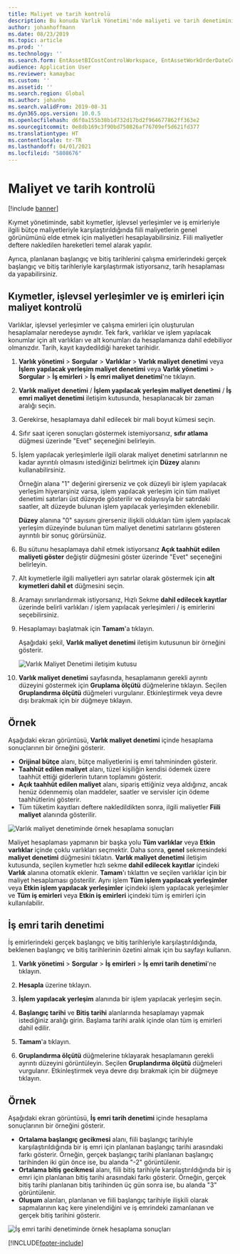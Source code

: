 ```yaml
---
title: Maliyet ve tarih kontrolü
description: Bu konuda Varlık Yönetimi'nde maliyeti ve tarih denetimini açıklanmaktadır.
author: johanhoffmann
ms.date: 08/23/2019
ms.topic: article
ms.prod: ''
ms.technology: ''
ms.search.form: EntAssetBICostControlWorkspace, EntAssetWorkOrderDateControl, EntAssetWorkOrderForecastCostInfoPart, EntAssetMaintenanceCostTrans, EntAssetWorkOrderDateControlCalcDialog, EntAssetCostControl, EntAssetCostObjectCalendar, EntAssetWorkOrderCostInfoPart
audience: Application User
ms.reviewer: kamaybac
ms.custom: ''
ms.assetid: ''
ms.search.region: Global
ms.author: johanho
ms.search.validFrom: 2019-08-31
ms.dyn365.ops.version: 10.0.5
ms.openlocfilehash: d6f0a155b38b1d732d17bd2f964677862ff363e2
ms.sourcegitcommit: 0e8db169c3f90bd750826af76709ef5d621fd377
ms.translationtype: HT
ms.contentlocale: tr-TR
ms.lasthandoff: 04/01/2021
ms.locfileid: "5808676"
---
```

# <a name="cost-and-date-control"></a>Maliyet ve tarih kontrolü

[!include [banner](../../includes/banner.md)]

 

Kıymet yönetiminde, sabit kıymetler, işlevsel yerleşimler ve iş emirleriyle ilgili bütçe maliyetleriyle karşılaştırıldığında fiili maliyetlerin genel görünümünü elde etmek için maliyetleri hesaplayabilirsiniz. Fiili maliyetler deftere nakledilen hareketleri temel alarak yapılır. 

Ayrıca, planlanan başlangıç ve bitiş tarihlerini çalışma emirlerindeki gerçek başlangıç ve bitiş tarihleriyle karşılaştırmak istiyorsanız, tarih hesaplaması da yapabilirsiniz.

## <a name="cost-control-for-assets-functional-locations-and-work-orders"></a>Kıymetler, işlevsel yerleşimler ve iş emirleri için maliyet kontrolü

Varlıklar, işlevsel yerleşimler ve çalışma emirleri için oluşturulan hesaplamalar neredeyse aynıdır. Tek fark, varlıklar ve işlem yapılacak konumlar için alt varlıkları ve alt konumları da hesaplamanıza dahil edebiliyor olmanızdır. Tarih, kayıt kaydedildiği hareket tarihidir.

1. **Varlık yönetimi** > **Sorgular** > **Varlıklar** > **Varlık maliyet denetimi** veya **İşlem yapılacak yerleşim maliyet denetimi** veya **Varlık yönetimi** > **Sorgular** > **İş emirleri** > **İş emri maliyet denetimi**'ne tıklayın.

2. **Varlık maliyet denetimi** / **İşlem yapılacak yerleşim maliyet denetimi** / **İş emri maliyet denetimi** iletişim kutusunda, hesaplanacak bir zaman aralığı seçin.

3. Gerekirse, hesaplamaya dahil edilecek bir mali boyut kümesi seçin.

4. Sıfır saat içeren sonuçları göstermek istemiyorsanız, **sıfır atlama** düğmesi üzerinde "Evet" seçeneğini belirleyin.

5. İşlem yapılacak yerleşimlerle ilgili olarak maliyet denetimi satırlarının ne kadar ayrıntılı olmasını istediğinizi belirtmek için **Düzey** alanını kullanabilirsiniz. 

    Örneğin alana "1" değerini girerseniz ve çok düzeyli bir işlem yapılacak yerleşim hiyerarşiniz varsa, işlem yapılacak yerleşim için tüm maliyet denetimi satırları üst düzeyde gösterilir ve dolayısıyla bir satırdaki saatler, alt düzeyde bulunan işlem yapılacak yerleşimden eklenebilir. 
    
    **Düzey** alanına "0" sayısını girerseniz ilişkili oldukları tüm işlem yapılacak yerleşim düzeyinde bulunan tüm maliyet denetimi satırlarını gösteren ayrıntılı bir sonuç görürsünüz.

6. Bu sütunu hesaplamaya dahil etmek istiyorsanız **Açık taahhüt edilen maliyeti göster** değiştir düğmesini göster üzerinde "Evet" seçeneğini belirleyin.

7. Alt kıymetlerle ilgili maliyetleri ayrı satırlar olarak göstermek için **alt kıymetleri dahil et** düğmesini seçin.

8. Aramayı sınırlandırmak istiyorsanız, Hızlı Sekme **dahil edilecek kayıtlar** üzerinde belirli varlıkları / işlem yapılacak yerleşimleri / iş emirlerini seçebilirsiniz.

9. Hesaplamayı başlatmak için **Tamam**'a tıklayın.

    Aşağıdaki şekil, **Varlık maliyet denetimi** iletişim kutusunun bir örneğini gösterir.

    ![Varlık Maliyet Denetimi iletişim kutusu](media/01-controlling-and-reporting.png)

10. **Varlık maliyet denetimi** sayfasında, hesaplamanın gerekli ayrıntı düzeyini göstermek için **Gruplama ölçütü** düğmelerine tıklayın. Seçilen **Gruplandırma ölçütü** düğmeleri vurgulanır. Etkinleştirmek veya devre dışı bırakmak için bir düğmeye tıklayın.

## <a name="example"></a>Örnek

Aşağıdaki ekran görüntüsü, **Varlık maliyet denetimi** içinde hesaplama sonuçlarının bir örneğini gösterir.

- **Orijinal bütçe** alanı, bütçe maliyetlerini iş emri tahmininden gösterir. 
- **Taahhüt edilen maliyet** alanı, tüzel kişiliğin kendisi ödemek üzere taahhüt ettiği giderlerin tutarın toplamını gösterir. 
- **Açık taahhüt edilen maliyet** alanı, sipariş ettiğiniz veya aldığınız, ancak henüz ödenmemiş olan maddeler, saatler ve servisler için ödeme taahhütlerini gösterir. 
- Tüm tüketim kayıtları deftere nakledildikten sonra, ilgili maliyetler **Fiili maliyet** alanında gösterilir.

![Varlık maliyet denetiminde örnek hesaplama sonuçları](media/02-controlling-and-reporting.png)

Maliyet hesaplaması yapmanın bir başka yolu **Tüm varlıklar** veya **Etkin varlıklar** içinde çoklu varlıkları seçmektir. Daha sonra, **genel** sekmesindeki **maliyet denetimi** düğmesini tıklatın. **Varlık maliyet denetimi** iletişim kutusunda, seçilen kıymetler hızlı sekme **dahil edilecek kayıtlar** içindeki **Varlık** alanına otomatik eklenir. **Tamam**'ı tıklattın ve seçilen varlıklar için bir maliyet hesaplaması gösterilir. Aynı işlem **Tüm işlem yapılacak yerleşimler** veya **Etkin işlem yapılacak yerleşimler** içindeki işlem yapılacak yerleşimler ve **Tüm iş emirleri** veya **Etkin iş emirleri** içindeki tüm iş emirleri için kullanılabilir.


## <a name="work-order-date-control"></a>İş emri tarih denetimi

İş emirlerindeki gerçek başlangıç ve bitiş tarihleriyle karşılaştırıldığında, beklenen başlangıç ve bitiş tarihlerinin özetini almak için bu sayfayı kullanın.

1. **Varlık yönetimi** > **Sorgular** > **İş emirleri** > **İş emri tarih denetimi**'ne tıklayın.

2. **Hesapla** üzerine tıklayın.

3. **İşlem yapılacak yerleşim** alanında bir işlem yapılacak yerleşim seçin.

4. **Başlangıç tarihi** ve **Bitiş tarihi** alanlarında hesaplamayı yapmak istediğiniz aralığı girin. Başlama tarihi aralık içinde olan tüm iş emirleri dahil edilir.

5. **Tamam**'a tıklayın.

6. **Gruplandırma ölçütü** düğmelerine tıklayarak hesaplamanın gerekli ayrıntı düzeyini görüntüleyin. Seçilen **Gruplandırma ölçütü** düğmeleri vurgulanır. Etkinleştirmek veya devre dışı bırakmak için bir düğmeye tıklayın.

## <a name="example"></a>Örnek

Aşağıdaki ekran görüntüsü, **İş emri tarih denetimi** içinde hesaplama sonuçlarının bir örneğini gösterir.

- **Ortalama başlangıç gecikmesi** alanı, fiili başlangıç tarihiyle karşılaştırıldığında bir iş emri için planlanan başlangıç tarihi arasındaki farkı gösterir. Örneğin, gerçek başlangıç tarihi planlanan başlangıç tarihinden iki gün önce ise, bu alanda "-2" görüntülenir.  
- **Ortalama bitiş gecikmesi** alanı, fiili bitiş tarihiyle karşılaştırıldığında bir iş emri için planlanan bitiş tarihi arasındaki farkı gösterir. Örneğin, gerçek bitiş tarihi planlanan bitiş tarihinden üç gün sonra ise, bu alanda "3" görüntülenir.  
- **Oluşum** alanları, planlanan ve fiili başlangıç tarihiyle ilişkili olarak sapmalarının kaç kere yinelendiğini ve iş emrindeki zamanlanan ve gerçek bitiş tarihini gösterir.

![İş emri tarihi denetiminde örnek hesaplama sonuçları](media/03-controlling-and-reporting.png)




[!INCLUDE[footer-include](../../../includes/footer-banner.md)]